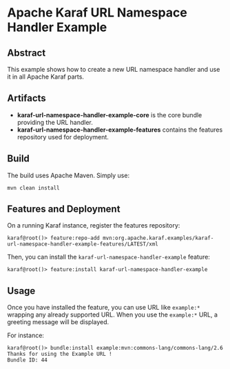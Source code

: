 <!--
    Licensed to the Apache Software Foundation (ASF) under one
    or more contributor license agreements.  See the NOTICE file
    distributed with this work for additional information
    regarding copyright ownership.  The ASF licenses this file
    to you under the Apache License, Version 2.0 (the
    "License"); you may not use this file except in compliance
    with the License.  You may obtain a copy of the License at

      http://www.apache.org/licenses/LICENSE-2.0

    Unless required by applicable law or agreed to in writing,
    software distributed under the License is distributed on an
    "AS IS" BASIS, WITHOUT WARRANTIES OR CONDITIONS OF ANY
    KIND, either express or implied.  See the License for the
    specific language governing permissions and limitations
    under the License.
-->
# Apache Karaf URL Namespace Handler Example

## Abstract

This example shows how to create a new URL namespace handler and use it in all Apache Karaf parts.

## Artifacts

* **karaf-url-namespace-handler-example-core** is the core bundle providing the URL handler.
* **karaf-url-namespace-handler-example-features** contains the features repository used for deployment.

## Build

The build uses Apache Maven. Simply use:

```
mvn clean install
```

## Features and Deployment

On a running Karaf instance, register the features repository:

```
karaf@root()> feature:repo-add mvn:org.apache.karaf.examples/karaf-url-namespace-handler-example-features/LATEST/xml
```

Then, you can install the `karaf-url-namespace-handler-example` feature:

```
karaf@root()> feature:install karaf-url-namespace-handler-example
```

## Usage

Once you have installed the feature, you can use URL like `example:*` wrapping any already supported URL. When you use
the `example:*` URL, a greeting message will be displayed.

For instance:

```
karaf@root()> bundle:install example:mvn:commons-lang/commons-lang/2.6
Thanks for using the Example URL !
Bundle ID: 44
```